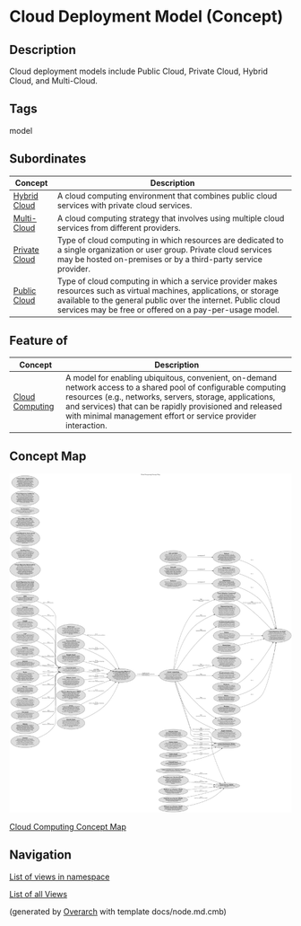 
# Cloud Deployment Model (Concept)
## Description
Cloud deployment models include Public Cloud, Private Cloud, Hybrid Cloud, and
          Multi-Cloud.


## Tags
model
## Subordinates
| Concept | Description |
|---|---|
| [Hybrid Cloud](../../software-development/cloud/deployment-model/hybrid-cloud.md)| A cloud computing environment that combines public cloud services with private cloud services. |
| [Multi-Cloud](../../software-development/cloud/deployment-model/multi-cloud.md)| A cloud computing strategy that involves using multiple cloud services from different providers. |
| [Private Cloud](../../software-development/cloud/deployment-model/private-cloud.md)| Type of cloud computing in which resources are dedicated to a single organization or user group. Private cloud services may be hosted on-premises or by a third-party service provider. |
| [Public Cloud](../../software-development/cloud/deployment-model/public-cloud.md)| Type of cloud computing in which a service provider makes resources such as virtual machines, applications, or storage available to the general public over the internet. Public cloud services may be free or offered on a pay-per-usage model. |
## Feature of
| Concept | Description |
|---|---|
| [Cloud Computing](../../software-development/cloud/cloud-computing.md)| A model for enabling ubiquitous, convenient, on-demand network access to a shared pool of configurable computing resources (e.g., networks, servers, storage, applications, and services) that can be rapidly provisioned and released with minimal management effort or service provider interaction. |

## Concept Map
![Cloud Computing Concept Map](../../software-development/cloud/concept-view.png)

[Cloud Computing Concept Map](../../software-development/cloud/concept-view.md)


## Navigation
[List of views in namespace](./views-in-namespace.md)

[List of all Views](../../views.md)


(generated by [Overarch](https://github.com/soulspace-org/overarch) with template docs/node.md.cmb)
